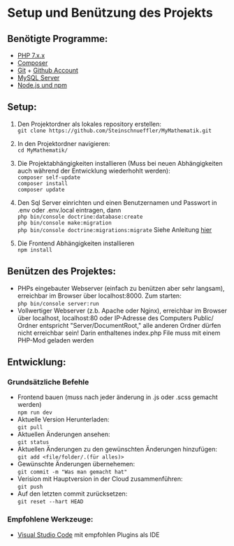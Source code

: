 # Setup und Benützung des Projekts

## Benötigte Programme:   
* [PHP 7.x.x](http://php.net/downloads.php)  
* [Composer](https://getcomposer.org/download/)  
* [Git](https://git-scm.com/download/) + [Github Account](https://github.com/)  
* [MySQL Server](https://dev.mysql.com/downloads/mysql/)
* [Node.js und npm](https://nodejs.org/de/download/)

## Setup:
1. Den Projektordner als lokales repository erstellen:  
    `git clone https://github.com/Steinschnueffler/MyMathematik.git`  
2. In den Projektordner navigieren:  
    `cd MyMathematik/`  
3. Die Projektabhängigkeiten installieren (Muss bei neuen Abhängigkeiten auch während der Entwicklung wiederhohlt werden):  
    `composer self-update`  
    `composer install`  
    `composer update`
4. Den Sql Server einrichten und einen Benutzernamen und Passwort in .env oder .env.local eintragen, dann  
    `php bin/console doctrine:database:create`  
    `php bin/console make:migration`  
    `php bin/console doctrine:migrations:migrate`
    Siehe Anleitung [hier](https://symfony.com/doc/current/doctrine.html)

5. Die Frontend Abhängigkeiten installieren  
    `npm install`

## Benützen des Projektes:
* PHPs eingebauter Webserver (einfach zu benützen aber sehr langsam), erreichbar im Browser über localhost:8000. Zum starten:  
    `php bin/console server:run`  
* Vollwertiger Webserver (z.b. Apache oder Nginx), erreichbar im Browser über localhost, localhost:80 oder IP-Adresse des Computers
Public/ Ordner entspricht "Server/DocumentRoot,"  alle anderen Ordner dürfen nicht erreichbar sein!
Darin enthaltenes index.php File muss mit einem PHP-Mod geladen werden  

## Entwicklung:

### Grundsätzliche Befehle

* Frontend bauen (muss nach jeder änderung in .js oder .scss gemacht werden)  
    `npm run dev`
* Aktuelle Version Herunterladen:  
    `git pull`  
* Aktuellen Änderungen ansehen:  
    `git status`  
* Aktuellen Änderungen zu den gewünschten Änderungen hinzufügen:  
    `git add <file/folder/.(für alles)>`  
* Gewünschte Änderungen übernehemen:  
    `git commit -m "Was man gemacht hat"`  
* Verision mit Hauptversion in der Cloud zusammenführen:  
    `git push`  
* Auf den letzten commit zurücksetzen:  
    `git reset --hart HEAD`  
### Empfohlene Werkzeuge: 
* [Visual Studio Code](https://code.visualstudio.com/Download) mit empfohlen Plugins als IDE
